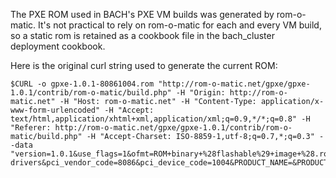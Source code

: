The PXE ROM used in BACH's PXE VM builds was generated by rom-o-matic.  It's not practical to rely on rom-o-matic for each and every VM build, so a static rom is retained as a cookbook file in the bach_cluster deployment cookbook.

Here is the original curl string used to generate the current ROM:

    $CURL -o gpxe-1.0.1-80861004.rom "http://rom-o-matic.net/gpxe/gpxe-1.0.1/contrib/rom-o-matic/build.php" -H "Origin: http://rom-o-matic.net" -H "Host: rom-o-matic.net" -H "Content-Type: application/x-www-form-urlencoded" -H "Accept: text/html,application/xhtml+xml,application/xml;q=0.9,*/*;q=0.8" -H "Referer: http://rom-o-matic.net/gpxe/gpxe-1.0.1/contrib/rom-o-matic/build.php" -H "Accept-Charset: ISO-8859-1,utf-8;q=0.7,*;q=0.3" --data "version=1.0.1&use_flags=1&ofmt=ROM+binary+%28flashable%29+image+%28.rom%29&nic=all-drivers&pci_vendor_code=8086&pci_device_code=1004&PRODUCT_NAME=&PRODUCT_SHORT_NAME=gPXE&CONSOLE_PCBIOS=on&BANNER_TIMEOUT=20&NET_PROTO_IPV4=on&COMCONSOLE=0x3F8&COMSPEED=115200&COMDATA=8&COMPARITY=0&COMSTOP=1&DOWNLOAD_PROTO_TFTP=on&DNS_RESOLVER=on&NMB_RESOLVER=off&IMAGE_ELF=on&IMAGE_NBI=on&IMAGE_MULTIBOOT=on&IMAGE_PXE=on&IMAGE_SCRIPT=on&IMAGE_BZIMAGE=on&IMAGE_COMBOOT=on&AUTOBOOT_CMD=on&NVO_CMD=on&CONFIG_CMD=on&IFMGMT_CMD=on&IWMGMT_CMD=on&ROUTE_CMD=on&IMAGE_CMD=on&DHCP_CMD=on&SANBOOT_CMD=on&LOGIN_CMD=on&embedded_script=&A=Get+Image

